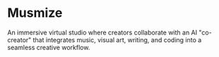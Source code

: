 # Musmize
An immersive virtual studio where creators collaborate with an AI "co-creator" that integrates music, visual art, writing, and coding into a seamless creative workflow.
